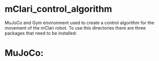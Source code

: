 # mClari_control_algorithm
MuJoCo and Gym environment used to create a control algorithm for the movement of the mClari robot.
To use this directories there are three packages that need to be installed:
# MuJoCo:
